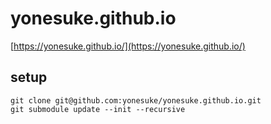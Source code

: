 # yonesuke.github.io

[https://yonesuke.github.io/](https://yonesuke.github.io/)

## setup
```
git clone git@github.com:yonesuke/yonesuke.github.io.git
git submodule update --init --recursive
```
